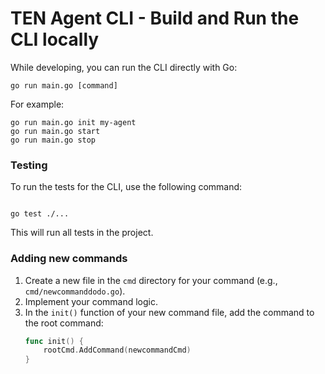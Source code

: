 # TEN Agent CLI - Build and Run the CLI locally

While developing, you can run the CLI directly with Go:

```
go run main.go [command]
```

For example:

```
go run main.go init my-agent
go run main.go start
go run main.go stop

```

### Testing

To run the tests for the CLI, use the following command:

```

go test ./...

```

This will run all tests in the project.

### Adding new commands

1. Create a new file in the `cmd` directory for your command (e.g., `cmd/newcommanddodo.go`).
2. Implement your command logic.
3. In the `init()` function of your new command file, add the command to the root command:
   ```go
   func init() {
       rootCmd.AddCommand(newcommandCmd)
   }
   ```
